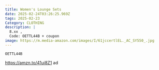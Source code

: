 ```yaml
---
title: Women's Lounge Sets
date: 2025-02-24T03:26:25.969Z
tags: 2025-02-23
Category: CLOTHING
description: |
  8.xx ,
  Code: OETTL44B + coupon
image: https://m.media-amazon.com/images/I/61jccertlEL._AC_SY550_.jpg
---
```

<pre class="language-javascript"><code

class="language-javascript">OETTL44B</code></pre>

https://amzn.to/41ui8Z1   ad